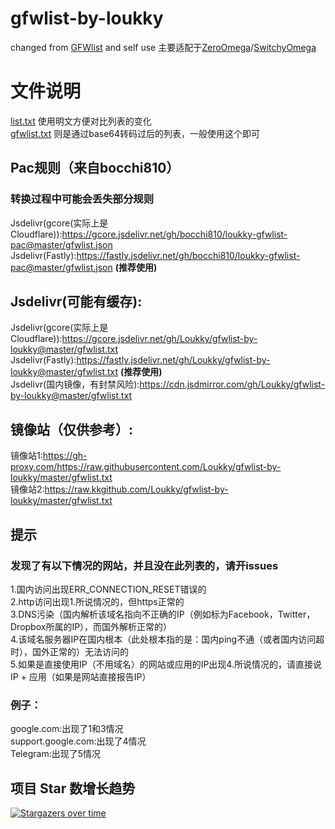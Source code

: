# gfwlist-by-loukky<br>
changed from [GFWlist](https://github.com/gfwlist/gfwlist) and self use
主要适配于[ZeroOmega](https://github.com/zero-peak/ZeroOmega)/[SwitchyOmega](https://github.com/FelisCatus/SwitchyOmega)
# 文件说明
[list.txt](https://github.com/Loukky/gfwlist-by-loukky/blob/master/list.txt) 使用明文方便对比列表的变化  
[gfwlist.txt](https://raw.githubusercontent.com/Loukky/gfwlist-by-loukky/refs/heads/master/gfwlist.txt) 则是通过base64转码过后的列表，一般使用这个即可
## Pac规则（来自bocchi810）
### 转换过程中可能会丢失部分规则
Jsdelivr(gcore(实际上是Cloudflare)):https://gcore.jsdelivr.net/gh/bocchi810/loukky-gfwlist-pac@master/gfwlist.json  
Jsdelivr(Fastly):https://fastly.jsdelivr.net/gh/bocchi810/loukky-gfwlist-pac@master/gfwlist.json **(推荐使用)**  

## Jsdelivr(可能有缓存): 
Jsdelivr(gcore(实际上是Cloudflare)):https://gcore.jsdelivr.net/gh/Loukky/gfwlist-by-loukky@master/gfwlist.txt  
Jsdelivr(Fastly):https://fastly.jsdelivr.net/gh/Loukky/gfwlist-by-loukky@master/gfwlist.txt **(推荐使用)**  
Jsdelivr(国内镜像，有封禁风险):https://cdn.jsdmirror.com/gh/Loukky/gfwlist-by-loukky@master/gfwlist.txt  

## 镜像站（仅供参考）:  
镜像站1:https://gh-proxy.com/https://raw.githubusercontent.com/Loukky/gfwlist-by-loukky/master/gfwlist.txt   
镜像站2:https://raw.kkgithub.com/Loukky/gfwlist-by-loukky/master/gfwlist.txt  
## 提示
### 发现了有以下情况的网站，并且没在此列表的，请开issues  
1.国内访问出现ERR_CONNECTION_RESET错误的  
2.http访问出现1.所说情况的，但https正常的  
3.DNS污染（国内解析该域名指向不正确的IP（例如标为Facebook，Twitter，Dropbox所属的IP），而国外解析正常的）  
4.该域名服务器IP在国内根本（此处根本指的是：国内ping不通（或者国内访问超时），国外正常的）无法访问的  
5.如果是直接使用IP（不用域名）的网站或应用的IP出现4.所说情况的，请直接说IP + 应用（如果是网站直接报告IP）  
### 例子：
google.com:出现了1和3情况  
support.google.com:出现了4情况  
Telegram:出现了5情况
## 项目 Star 数增长趋势

[![Stargazers over time](https://starchart.cc/Loukky/gfwlist-by-loukky.svg?variant=adaptive)](https://starchart.cc/Loukky/gfwlist-by-loukky)
